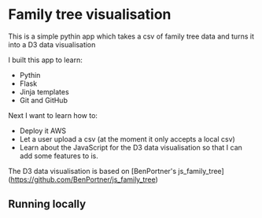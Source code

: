 # Family tree visualisation

This is a simple pythin app which takes a csv of family tree data and turns it into a D3 data visualisation 

I built this app to learn:
* Pythin
* Flask
* Jinja templates
* Git and GitHub

Next I want to learn how to:
* Deploy it AWS
* Let a user upload a csv (at the moment it only accepts a local csv)
* Learn about the JavaScript for the D3 data visualisation so that I can add some features to is. 

The D3 data visualisation is based on [BenPortner's js_family_tree] (https://github.com/BenPortner/js_family_tree)

## Running locally
